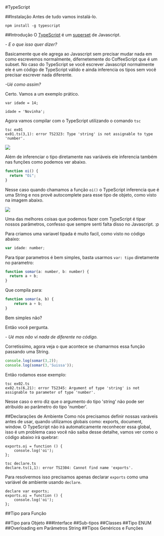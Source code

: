 #TypeScript

##Instalação
Antes de tudo vamos instalá-lo.

```
npm install -g typescript
```

##Introdução
O [TypeScript](http://www.typescriptlang.org/) é um [superset]() de Javascript.

*\- E o que isso quer dizer?*

Basicamente que ele agrega ao Javascript sem precisar mudar nada em como escrevemos normalmente, difernetemente do CoffeeScript que é um subset. No caso do TypeScript se você escrever Javascript normalmente ele é um código de TypeScript válido e ainda inferencia os tipos sem você precisar escrever nada diferente.

*\-Ué como assim?*

Certo. Vamos a um exemplo prático.

```
var idade = 14;

idade = 'Novinha';
```

Agora vamos compilar com o TypeScript utilizando o comando `tsc`

```
tsc ex01
ex01.ts(3,1): error TS2323: Type 'string' is not assignable to type 'number'.
```

![](https://cldup.com/bh0LdK7vJC-1200x1200.jpeg)

Além de inferenciar o tipo diretamente nas variáveis ele inferencia também nas funções como podemos ver abaixo.

```js
function oi() {
  return "Oi";
}
```

Nesse caso quando chamamos a função `oi()` o TypeScript inferencia que é uma String e nos provê autocomplete para esse tipo de objeto, como visto na imagem abaixo.

![](https://cldup.com/DkB_HqLb9s-1200x1200.png)

Uma das melhores coisas que podemos fazer com TypeScript é tipar nossos parâmetros, confesso que sempre senti falta disso no Javascript. :p

Para criamos uma variavel tipada é muito facil, como visto no código abaixo:

```js
var idade: number;
```

Para tipar parametros é bem simples, basta usarmos `var: tipo` diretamente no parametro:

```js
function somar(a: number, b: number) {
  return a + b;
}
```

Que compila para:

```js
function somar(a, b) {
    return a + b;
}
```


Bem simples não?

Então você pergunta.

*\- Ué mas não vi nada de diferente no código.*

Corretíssimo, agora veja o que acontece se chamarmos essa função passando uma String.

```js
console.log(somar(3,2));
console.log(somar(3,'Suissa'));
```

Então rodamos esse exemplo:

```
tsc ex02.ts
ex02.ts(6,21): error TS2345: Argument of type 'string' is not assignable to parameter of type 'number'.
```

Nesse caso o erro diz que o argumento do tipo 'string' não pode ser atribuído ao parâmetro do tipo 'number'.

##Declarações de Ambiente
Como nós precisamos definir nossas varáveis antes de usar, quando utilizamos globais como: exports, document, window. O TypeScript não irá automaticamente reconhecer essa global, isso é um problema caso você não saiba desse detalhe, vamos ver como o código abaixo irá quebrar:

```
exports.oi = function () {
    console.log('oi');
};
```

```
tsc declare.ts
declare.ts(1,1): error TS2304: Cannot find name 'exports'.
```

Para resolvermos isso precisamos apenas declarar `exports` como uma variável de ambiente usando `declare`.

```
declare var exports;
exports.oi = function () {
    console.log('oi');
};
```

##Tipo para Função

##Tipo para Objeto
###Interface
##Sub-tipos
##Classes
##Tipo ENUM
##Overloading em Parâmetros String
##Tipos Genéricos e Funções

